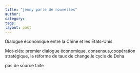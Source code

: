 ```yaml
---
title: "jenny parle de nouvelles"
author:
category: 
tags: 
layout: post
---
```

Dialogue économique entre la Chine et les Etats-Unis.

Mot-clés: premier dialogue économique, consensus,coopération stratégique, la réforme de taux de change,le cycle de Doha

pas de source faite 

